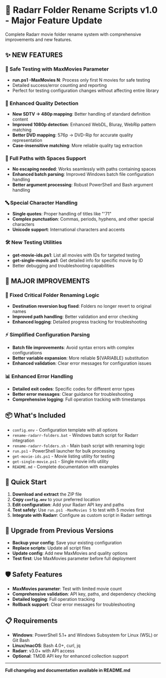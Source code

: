 # 🚀 Radarr Folder Rename Scripts v1.0 - Major Feature Update

Complete Radarr movie folder rename system with comprehensive improvements and new features.

## ✨ NEW FEATURES

### 🧪 Safe Testing with MaxMovies Parameter
- **run.ps1 -MaxMovies N**: Process only first N movies for safe testing
- Detailed success/error counting and reporting
- Perfect for testing configuration changes without affecting entire library

### 🎯 Enhanced Quality Detection
- **New SDTV → 480p mapping**: Better handling of standard definition content
- **Improved 1080p detection**: Enhanced WebDL, Bluray, WebRip pattern matching
- **Better DVD mapping**: 576p → DVD-Rip for accurate quality representation
- **Case-insensitive matching**: More reliable quality tag extraction

### 📁 Full Paths with Spaces Support
- **No escaping needed**: Works seamlessly with paths containing spaces
- **Enhanced batch parsing**: Improved Windows batch file configuration handling
- **Better argument processing**: Robust PowerShell and Bash argument handling

### 🔤 Special Character Handling
- **Single quotes**: Proper handling of titles like "'71"
- **Complex punctuation**: Commas, periods, hyphens, and other special characters
- **Unicode support**: International characters and accents

### 🛠️ New Testing Utilities
- **get-movie-ids.ps1**: List all movies with IDs for targeted testing
- **get-single-movie.ps1**: Get detailed info for specific movie by ID
- Better debugging and troubleshooting capabilities

## 🔧 MAJOR IMPROVEMENTS

### 🎯 Fixed Critical Folder Renaming Logic
- **Destination reversion bug fixed**: Folders no longer revert to original names
- **Improved path handling**: Better validation and error checking
- **Enhanced logging**: Detailed progress tracking for troubleshooting

### ⚡ Simplified Configuration Parsing
- **Batch file improvements**: Avoid syntax errors with complex configurations
- **Better variable expansion**: More reliable ${VARIABLE} substitution
- **Enhanced validation**: Clear error messages for configuration issues

### 📊 Enhanced Error Handling
- **Detailed exit codes**: Specific codes for different error types
- **Better error messages**: Clear guidance for troubleshooting
- **Comprehensive logging**: Full operation tracking with timestamps

## 📦 What's Included

- `config.env` - Configuration template with all options
- `rename-radarr-folders.bat` - Windows batch script for Radarr integration
- `rename-radarr-folders.sh` - Main bash script with renaming logic
- `run.ps1` - PowerShell launcher for bulk processing
- `get-movie-ids.ps1` - Movie listing utility for testing
- `get-single-movie.ps1` - Single movie info utility
- `README.md` - Complete documentation with examples

## 🚀 Quick Start

1. **Download and extract** the ZIP file
2. **Copy `config.env`** to your preferred location
3. **Edit configuration**: Add your Radarr API key and paths
4. **Test safely**: Use `run.ps1 -MaxMovies 5` to test with 5 movies first
5. **Integrate with Radarr**: Configure as custom script in Radarr settings

## 🔄 Upgrade from Previous Versions

- **Backup your config**: Save your existing configuration
- **Replace scripts**: Update all script files
- **Update config**: Add new MaxMovies and quality options
- **Test first**: Use MaxMovies parameter before full deployment

## 🛡️ Safety Features

- **MaxMovies parameter**: Test with limited movie count
- **Comprehensive validation**: API key, paths, and dependency checking
- **Detailed logging**: Full operation tracking
- **Rollback support**: Clear error messages for troubleshooting

## 📋 Requirements

- **Windows**: PowerShell 5.1+ and Windows Subsystem for Linux (WSL) or Git Bash
- **Linux/macOS**: Bash 4.0+, curl, jq
- **Radarr**: v3.0+ with API access
- **Optional**: TMDB API key for enhanced collection support

---

**Full changelog and documentation available in README.md** 